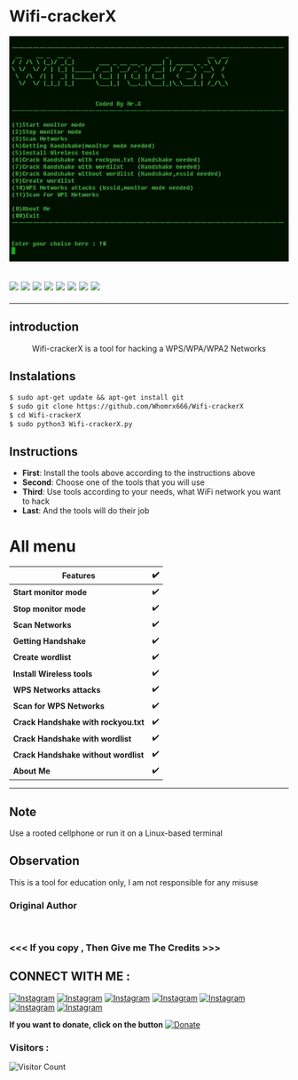 # Wifi-crackerX 
![Wifi-crackerX preview](Wifi-crackerX.jpg)
<h2><img src="https://img.shields.io/badge/Author-Mr.X-blueviolet"/>
<img src="https://img.shields.io/badge/Wifi-crackerX-red"/>
<img src="https://img.shields.io/badge/Made%20with-Python%20-yellowgreen"/>
<img src="https://img.shields.io/github/issues/Whomrx666/Wifi-crackerX.svg?color=%23ff0000"/> <img
<img src="https://img.shields.io/github/issues-closed/Whomrx666/Wifi-crackerX.svg?color=%2300cc00"/> <img
<img src="https://img.shields.io/github/forks/Whomrx666/Wifi-crackerX.svg?color=%23ffff00"/> <img
<img src="https://img.shields.io/github/stars/Whomrx666/Wifi-crackerX.svg?color=%23ff3300"/> <img
<img src="https://img.shields.io/github/license/Whomrx666/Wifi-crackerX.svg?color=%230000ff"/> <img
</center>
  </h2>
  <hr>

## introduction
<p align="center">
Wifi-crackerX is a tool for hacking a WPS/WPA/WPA2 Networks
  </details>

## Instalations
```
$ sudo apt-get update && apt-get install git
$ sudo git clone https://github.com/Whomrx666/Wifi-crackerX 
$ cd Wifi-crackerX 
$ sudo python3 Wifi-crackerX.py
```

## Instructions
- **First**: Install the tools above according to the instructions above
- **Second**: Choose one of the tools that you will use
- **Third**: Use tools according to your needs, what WiFi network you want to hack 
- **Last**: And the tools will do their job

# All menu
| Features | ✔️ |
|--------|--------|
| **Start monitor mode** |✔️ |
| **Stop monitor mode** |✔️ |
| **Scan Networks** |✔️ |
| **Getting Handshake** |✔️ |
| **Create wordlist** |✔️ |
| **Install Wireless tools** |✔️ |
| **WPS Networks attacks** |✔️ |
| **Scan for WPS Networks** |✔️ |
| **Crack Handshake with rockyou.txt** |✔️ |
| **Crack Handshake with wordlist** |✔️ |
| **Crack Handshake without wordlist** |✔️ |
| **About Me** |✔️ |
---------

## Note
Use a rooted cellphone or run it on a Linux-based terminal

## Observation
This is a tool for education only, I am not responsible for any misuse
### Original Author
<a href="https://github.com/Whomrx666"><img src="https://img.shields.io/badge/Original-Author-brightgreen.svg" alt=""/></a>

### <<< If you copy , Then Give me The Credits >>>

## CONNECT WITH ME :

[![Instagram](https://img.shields.io/badge/WEBSITE-VISIT-yellow?style=for-the-badge&logo=blogger)](https://whomrxhackers.blogspot.com/)
[![Instagram](https://img.shields.io/badge/TWITTER-FOLLOW-red?style=for-the-badge&logo=x)](https://twitter.com/whomrx666)
[![Instagram](https://img.shields.io/badge/YOUTUBE-SUBSCRIBE-red?style=for-the-badge&logo=youtube)](https://youtube.com/@whomrx666)
[![Instagram](https://img.shields.io/badge/FACEBOOK-LIKE-red?style=for-the-badge&logo=facebook)](https://facebook.com/https://www.facebook.com/whomrx.666)
[![Instagram](https://img.shields.io/badge/TELEGRAM-CONNECT-red?style=for-the-badge&logo=telegram)](https://t.me/@Whomr_X)
[![Instagram](https://img.shields.io/badge/GMAIL-CONTACT-red?style=for-the-badge&logo=gmail)](mailto:whomrx666@gmail.com)
[![Instagram](https://img.shields.io/badge/TIKTOK-FOLLOW-red?style=for-the-badge&logo=tiktok)](https://www.tiktok.com/@whomr.x)

**If you want to donate, click on the button**
<a href="https://saweria.co/whomrx"><img title="Donate" src="https://img.shields.io/badge/Donate-Wifi crackerX-yellow?style=for-the-badge&logo=github"></a>

### Visitors :
![Visitor Count](https://profile-counter.glitch.me/Whomrx666/count.svg)